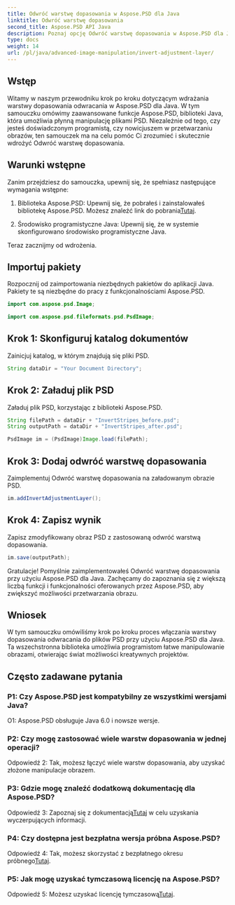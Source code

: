 ```yaml
---
title: Odwróć warstwę dopasowania w Aspose.PSD dla Java
linktitle: Odwróć warstwę dopasowania
second_title: Aspose.PSD API Java
description: Poznaj opcję Odwróć warstwę dopasowania w Aspose.PSD dla Java. Potężna biblioteka Java do płynnej manipulacji plikami PSD.
type: docs
weight: 14
url: /pl/java/advanced-image-manipulation/invert-adjustment-layer/
---
```

## Wstęp

Witamy w naszym przewodniku krok po kroku dotyczącym wdrażania warstwy dopasowania odwracania w Aspose.PSD dla Java. W tym samouczku omówimy zaawansowane funkcje Aspose.PSD, biblioteki Java, która umożliwia płynną manipulację plikami PSD. Niezależnie od tego, czy jesteś doświadczonym programistą, czy nowicjuszem w przetwarzaniu obrazów, ten samouczek ma na celu pomóc Ci zrozumieć i skutecznie wdrożyć Odwróć warstwę dopasowania.

## Warunki wstępne

Zanim przejdziesz do samouczka, upewnij się, że spełniasz następujące wymagania wstępne:

1. Biblioteka Aspose.PSD: Upewnij się, że pobrałeś i zainstalowałeś bibliotekę Aspose.PSD. Możesz znaleźć link do pobrania[Tutaj](https://releases.aspose.com/psd/java/).

2. Środowisko programistyczne Java: Upewnij się, że w systemie skonfigurowano środowisko programistyczne Java.

Teraz zacznijmy od wdrożenia.

## Importuj pakiety

Rozpocznij od zaimportowania niezbędnych pakietów do aplikacji Java. Pakiety te są niezbędne do pracy z funkcjonalnościami Aspose.PSD.

```java
import com.aspose.psd.Image;

import com.aspose.psd.fileformats.psd.PsdImage;
```

## Krok 1: Skonfiguruj katalog dokumentów

Zainicjuj katalog, w którym znajdują się pliki PSD.

```java
String dataDir = "Your Document Directory";
```

## Krok 2: Załaduj plik PSD

Załaduj plik PSD, korzystając z biblioteki Aspose.PSD.

```java
String filePath = dataDir + "InvertStripes_before.psd";
String outputPath = dataDir + "InvertStripes_after.psd";

PsdImage im = (PsdImage)Image.load(filePath);
```

## Krok 3: Dodaj odwróć warstwę dopasowania

Zaimplementuj Odwróć warstwę dopasowania na załadowanym obrazie PSD.

```java
im.addInvertAdjustmentLayer();
```

## Krok 4: Zapisz wynik

Zapisz zmodyfikowany obraz PSD z zastosowaną odwróć warstwą dopasowania.

```java
im.save(outputPath);
```

Gratulacje! Pomyślnie zaimplementowałeś Odwróć warstwę dopasowania przy użyciu Aspose.PSD dla Java. Zachęcamy do zapoznania się z większą liczbą funkcji i funkcjonalności oferowanych przez Aspose.PSD, aby zwiększyć możliwości przetwarzania obrazu.

## Wniosek

W tym samouczku omówiliśmy krok po kroku proces włączania warstwy dopasowania odwracania do plików PSD przy użyciu Aspose.PSD dla Java. Ta wszechstronna biblioteka umożliwia programistom łatwe manipulowanie obrazami, otwierając świat możliwości kreatywnych projektów.

## Często zadawane pytania

### P1: Czy Aspose.PSD jest kompatybilny ze wszystkimi wersjami Java?

O1: Aspose.PSD obsługuje Java 6.0 i nowsze wersje.

### P2: Czy mogę zastosować wiele warstw dopasowania w jednej operacji?

Odpowiedź 2: Tak, możesz łączyć wiele warstw dopasowania, aby uzyskać złożone manipulacje obrazem.

### P3: Gdzie mogę znaleźć dodatkową dokumentację dla Aspose.PSD?

 Odpowiedź 3: Zapoznaj się z dokumentacją[Tutaj](https://reference.aspose.com/psd/java/) w celu uzyskania wyczerpujących informacji.

### P4: Czy dostępna jest bezpłatna wersja próbna Aspose.PSD?

 Odpowiedź 4: Tak, możesz skorzystać z bezpłatnego okresu próbnego[Tutaj](https://releases.aspose.com/).

### P5: Jak mogę uzyskać tymczasową licencję na Aspose.PSD?

Odpowiedź 5: Możesz uzyskać licencję tymczasową[Tutaj](https://purchase.aspose.com/temporary-license/).
